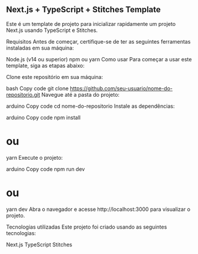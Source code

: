 ## Next.js + TypeScript + Stitches Template
Este é um template de projeto para inicializar rapidamente um projeto Next.js usando TypeScript e Stitches.

Requisitos
Antes de começar, certifique-se de ter as seguintes ferramentas instaladas em sua máquina:

Node.js (v14 ou superior)
npm ou yarn
Como usar
Para começar a usar este template, siga as etapas abaixo:

Clone este repositório em sua máquina:

bash
Copy code
git clone https://github.com/seu-usuario/nome-do-repositorio.git
Navegue até a pasta do projeto:

arduino
Copy code
cd nome-do-repositorio
Instale as dependências:

arduino
Copy code
npm install

# ou

yarn
Execute o projeto:

arduino
Copy code
npm run dev

# ou

yarn dev
Abra o navegador e acesse http://localhost:3000 para visualizar o projeto.

Tecnologias utilizadas
Este projeto foi criado usando as seguintes tecnologias:

Next.js
TypeScript
Stitches

